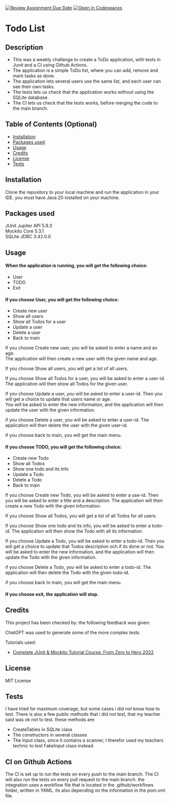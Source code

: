 [![Review Assignment Due Date](https://classroom.github.com/assets/deadline-readme-button-24ddc0f5d75046c5622901739e7c5dd533143b0c8e959d652212380cedb1ea36.svg)](https://classroom.github.com/a/MYVtI0hB)
[![Open in Codespaces](https://classroom.github.com/assets/launch-codespace-7f7980b617ed060a017424585567c406b6ee15c891e84e1186181d67ecf80aa0.svg)](https://classroom.github.com/open-in-codespaces?assignment_repo_id=11359519)
# Todo List

## Description
- This was a weekly challenge to create a ToDo application, with tests in Junit and a CI using Github Actions.
- The application is a simple ToDo list, where you can add, remove and mark tasks as done.
- The application lets several users use the same list, and each user can see their own tasks.
- The tests lets us check that the application works without using the SQLite database.
- The CI lets us check that the tests works, before merging the code to the main branch.

## Table of Contents (Optional)

- [Installation](#installation)
- [Packages used](#packages-used)
- [Usage](#usage)
- [Credits](#credits)
- [License](#license)
- [Tests](#tests)

## Installation
Clone the repository to your local machine and run the application in your IDE.
you must have Java 20 installed on your machine.

## Packages used
JUnit Jupiter API  5.9.3 <br>
Mockito Core  5.3.1 <br>
SQLite JDBC  3.42.0.0

## Usage
#### When the application is running, you will get the following choice:
- User
- TODO
- Exit

#### If you choose User, you will get the following choice:
- Create new user
- Show all users 
- Show all Todos for a user
- Update a user
- Delete a user
- Back to main

If you choose Create new user, you will be asked to enter a name and an age.<br>
The application will then create a new user with the given name and age.

If you choose Show all users, you will get a list of all users.

If you choose Show all Todos for a user, you will be asked to enter a user-id.
The application will then show all Todos for the given user.

If you choose Update a user, you will be asked to enter a user-id.
Then you will get a choice to update that users name or age.  
You will be asked to enter the new information, and the application will then update the user with the given information.

if you choose Delete a user, you will be asked to enter a user-id.
The application will then delete the user with the given user-id.

if you choose back to main, you will get the main menu.

#### If you choose TODO, you will get the following choice:
- Create new Todo
- Show all Todos
- Show one todo and its info
- Update a Todo
- Delete a Todo
- Back to main

If you choose Create new Todo, you will be asked to enter a use-id.
Then you will be asked to enter a title and a description.
The application will then create a new Todo with the given information.

If you choose Show all Todos, you will get a list of all Todos for all users.

If you choose Show one todo and its info, you will be asked to enter a todo-id.
The application will then show the Todo with all its information.

If you choose Update a Todo, you will be asked to enter a todo-id.
Then you will get a choice to update that Todos description och if its done or not.
You will be asked to enter the new information, and the application will then update the Todo with the given information.

if you choose Delete a Todo, you will be asked to enter a todo-id.
The application will then delete the Todo with the given todo-id.

if you choose back to main, you will get the main menu.


#### If you choose exit, the application will stop.

## Credits
This project has been checked by: 
the following feedback was given:


ChatGPT was used to generate some of the more complex tests.

Tutorials used:
* [Complete JUnit & Mockito Tutorial Course: From Zero to Hero 2022](https://www.youtube.com/watch?v=0ZtU3X9n6tI&list=WL&index=19&t=329s)

## License
MIT License

## Tests
I have tried for maximum coverage, but some cases i did not know how to test.
There is also a few public methods that i did not test, that my teacher said was ok not to test.
these methods are:
- CreateTables in SQLite class
- The constructors in several classes
- The Input class, since it contains a scanner, I therefor used my teachers technic to test FakeInput class instead.

## CI on Github Actions
The CI is set up to run the tests on every push to the main branch.
The CI will also run the tests on every pull request to the main branch.
the integration uses a workflow file that is located in the .github/workflows folder, written in YAML.
its also depending on the information in the pom.xml file.
